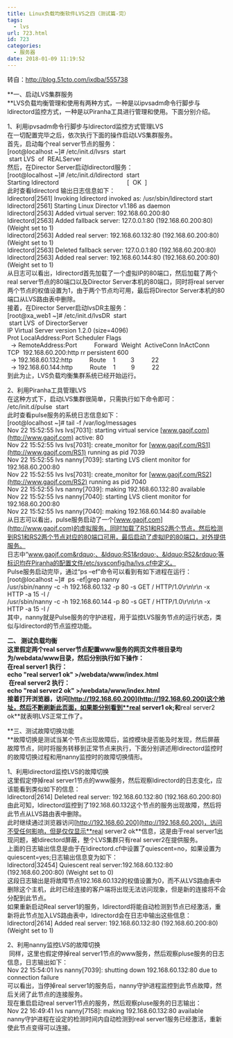 ```yaml
---
title: Linux负载均衡软件LVS之四（测试篇-完）
tags:
  - lvs
url: 723.html
id: 723
categories:
  - 服务器
date: 2018-01-09 11:19:52
---
```


转自：http://blog.51cto.com/ixdba/555738

**一、启动LVS集群服务  
**LVS负载均衡管理和使用有两种方式，一种是以ipvsadm命令行脚步与ldirectord监控方式，一种是以Piranha工具进行管理和使用。下面分别介绍。

1、利用ipvsadm命令行脚步与ldirectord监控方式管理LVS  
在一切配置完毕之后，依次执行下面的操作启动LVS集群服务。  
首先，启动每个real server节点的服务：  
\[root@localhost ~\]# /etc/init.d/lvsrs  start  
 start LVS  of  REALServer  
然后，在Director Server启动ldirectord服务：  
\[root@localhost ~\]# /etc/init.d/ldirectord  start  
Starting ldirectord                                        \[  OK  \]  
此时查看ldirectord 输出日志信息如下：  
ldirectord|2561\] Invoking ldirectord invoked as: /usr/sbin/ldirectord start  
ldirectord|2561\] Starting Linux Director v1.186 as daemon  
ldirectord|2563\] Added virtual server: 192.168.60.200:80  
ldirectord|2563\] Added fallback server: 127.0.0.1:80 (192.168.60.200:80) (Weight set to 1)  
ldirectord|2563\] Added real server: 192.168.60.132:80 (192.168.60.200:80) (Weight set to 1)  
ldirectord|2563\] Deleted fallback server: 127.0.0.1:80 (192.168.60.200:80)  
ldirectord|2563\] Added real server: 192.168.60.144:80 (192.168.60.200:80) (Weight set to 1)  
从日志可以看出，ldirectord首先加载了一个虚拟IP的80端口，然后加载了两个real server节点的80端口以及Director Server本机的80端口，同时将real server两个节点的权值设置为1，由于两个节点均可用，最后将Director Server本机的80端口从LVS路由表中删除。  
接着，在Director Server启动lvsDR主服务：  
\[root@xa_web1 ~\]# /etc/init.d/lvsDR  start  
 start LVS  of DirectorServer  
IP Virtual Server version 1.2.0 (size=4096)  
Prot LocalAddress:Port Scheduler Flags  
  -\> RemoteAddress:Port          Forward  Weight  ActiveConn InActConn  
TCP  192.168.60.200:http rr persistent 600  
  -\> 192.168.60.132:http          Route    1         3          22         
  -\> 192.168.60.144:http          Route    1         9          22  
到此为止，LVS负载均衡集群系统已经开始运行。

2、利用Piranha工具管理LVS  
在这种方式下，启动LVS集群很简单，只需执行如下命令即可：  
/etc/init.d/pulse  start  
此时查看pulse服务的系统日志信息如下：  
\[root@localhost ~\]# tail -f /var/log/messages  
Nov 22 15:52:55 lvs lvs\[7031\]: starting virtual service [www.gaojf.com](http://www.gaojf.com) active: 80  
Nov 22 15:52:55 lvs lvs\[7031\]: create_monitor for [www.gaojf.com/RS1](http://www.gaojf.com/RS1) running as pid 7039  
Nov 22 15:52:55 lvs nanny\[7039\]: starting LVS client monitor for 192.168.60.200:80  
Nov 22 15:52:55 lvs lvs\[7031\]: create_monitor for [www.gaojf.com/RS2](http://www.gaojf.com/RS2) running as pid 7040  
Nov 22 15:52:55 lvs nanny\[7039\]: making 192.168.60.132:80 available  
Nov 22 15:52:55 lvs nanny\[7040\]: starting LVS client monitor for 192.168.60.200:80  
Nov 22 15:52:55 lvs nanny\[7040\]: making 192.168.60.144:80 available  
从日志可以看出，pulse服务启动了一个[www.gaojf.com](http://www.gaojf.com)的虚拟服务，同时加载了RS1和RS2两个节点，然后检测到RS1和RS2两个节点对应的80端口可用，最后启动了虚拟IP的80端口，对外提供服务。  
日志中&ldquo;www.gaojf.com&rdquo;、&ldquo;RS1&rdquo;、&ldquo;RS2&rdquo;等标识均在Piranha的配置文件/etc/sysconfig/ha/lvs.cf中定义。  
Pulse服务启动完毕，通过&ldquo;ps &ndash;ef&rdquo;命令可以看到有如下进程在运行：  
\[root@localhost ~\]#  ps -ef|grep nanny  
/usr/sbin/nanny -c -h 192.168.60.132 -p 80 -s GET / HTTP/1.0\\r\\n\\r\\n -x HTTP -a 15 -I /  
/usr/sbin/nanny -c -h 192.168.60.144 -p 80 -s GET / HTTP/1.0\\r\\n\\r\\n -x HTTP -a 15 -I /  
其中，nanny就是Pulse服务的守护进程，用于监控LVS服务节点的运行状态，类似与ldirectord的节点监控功能。

**二、 测试负载均衡  
**这里假定两个real server节点配置www服务的网页文件根目录均为/webdata/www目录，然后分别执行如下操作：  
在real server1 执行：  
**echo "real server1 ok" >/webdata/www/index.html**  
 在real server2 执行：  
**echo "real server2 ok" >/webdata/www/index.html**  
接着打开浏览器，访问[http://192.168.60.200](http://192.168.60.200)这个地址，然后不断刷新此页面，如果能分别看到**real server1 ok**;和**real server2 ok**就表明LVS正常工作了。

**三、测试故障切换功能  
**故障切换是测试当某个节点出现故障后，监控模块是否能及时发现，然后屏蔽故障节点，同时将服务转移到正常节点来执行，下面分别讲述用ldirectord监控时的故障切换过程和用nanny监控时的故障切换情形。

1、利用ldirectord监控LVS的故障切换  
这里假定停掉real server1节点的www服务，然后观察ldirectord的日志变化，应该能看到类似如下的信息：  
ldirectord|2614\] Deleted real server: 192.168.60.132:80 (192.168.60.200:80)  
由此可知，ldirectord监控到了192.168.60.132这个节点的服务出现故障，然后将此节点从LVS路由表中删除。  
此时继续通过浏览器访问[http://192.168.60.200](http://192.168.60.200)，访问不受任何影响，但是仅仅显示**real server2 ok**信息，这是由于real server1出现问题，被ldirectord屏蔽，整个LVS集群只有real server2在提供服务。  
上面的日志输出信息是由于在ldirectord.cf中设置了quiescent=no，如果设置为quiescent=yes;日志输出信息变为如下：  
ldirectord|32454\] Quiescent real server:192.168.60.132:80 (192.168.60.200:80) (Weight set to 0)  
这段日志输出是将故障节点192.168.60.132的权值设置为0，而不从LVS路由表中删除这个主机，此时已经连接的客户端将出现无法访问现象，但是新的连接将不会分配到此节点。  
如果重新启动Real server1的服务，ldirectord将能自动检测到节点已经激活，重新将此节点加入LVS路由表中，ldirectord会在日志中输出这些信息：  
ldirectord|2614\] Added real server: 192.168.60.132:80 (192.168.60.200:80) (Weight set to 1)

  
2、利用nanny监控LVS的故障切换  
 同样，这里也假定停掉real server1节点的www服务，然后观察pluse服务的日志信息，日志输出如下：  
Nov 22 15:54:01 lvs nanny\[7039\]: shutting down 192.168.60.132:80 due to connection failure  
可以看出，当停掉real server1的服务后，nanny守护进程监控到此节点故障，然后关闭了此节点的连接服务。  
现在重启启动real server1节点的服务，然后观察pluse服务的日志输出：  
Nov 22 16:49:41 lvs nanny\[7158\]: making 192.168.60.132:80 available  
nanny守护进程在设定的检测时间内自动检测到real server1服务已经激活，重新使此节点变得可以连接。